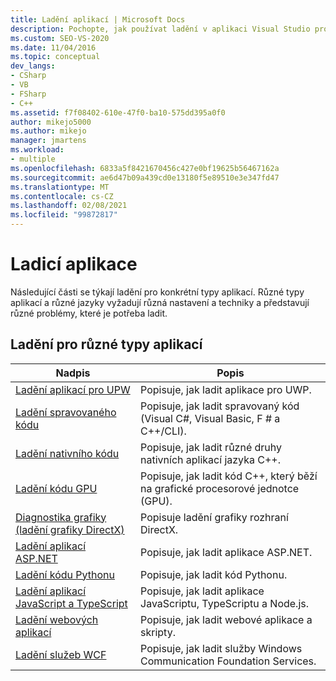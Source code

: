```yaml
---
title: Ladění aplikací | Microsoft Docs
description: Pochopte, jak používat ladění v aplikaci Visual Studio pro různé typy aplikací, jako jsou aplikace UWP, spravovaný kód, nativní kód, kód GPU a webové aplikace.
ms.custom: SEO-VS-2020
ms.date: 11/04/2016
ms.topic: conceptual
dev_langs:
- CSharp
- VB
- FSharp
- C++
ms.assetid: f7f08402-610e-47f0-ba10-575dd395a0f0
author: mikejo5000
ms.author: mikejo
manager: jmartens
ms.workload:
- multiple
ms.openlocfilehash: 6833a5f8421670456c427e0bf19625b56467162a
ms.sourcegitcommit: ae6d47b09a439cd0e13180f5e89510e3e347fd47
ms.translationtype: MT
ms.contentlocale: cs-CZ
ms.lasthandoff: 02/08/2021
ms.locfileid: "99872817"
---
```

# <a name="debugging-applications"></a>Ladicí aplikace
Následující části se týkají ladění pro konkrétní typy aplikací. Různé typy aplikací a různé jazyky vyžadují různá nastavení a techniky a představují různé problémy, které je potřeba ladit.

## <a name="debugging-for-different-types-of-applications"></a>Ladění pro různé typy aplikací

|Nadpis|Popis|
|-|-|
|[Ladění aplikací pro UPW](../debugger/debugging-windows-store-and-windows-universal-apps.md)|Popisuje, jak ladit aplikace pro UWP.|
|[Ladění spravovaného kódu](../debugger/debugging-managed-code.md)|Popisuje, jak ladit spravovaný kód (Visual C#, Visual Basic, F # a C++/CLI).|
|[Ladění nativního kódu](../debugger/debugging-native-code.md)|Popisuje, jak ladit různé druhy nativních aplikací jazyka C++.|
|[Ladění kódu GPU](../debugger/debugging-gpu-code.md)|Popisuje, jak ladit kód C++, který běží na grafické procesorové jednotce (GPU).|
|[Diagnostika grafiky (ladění grafiky DirectX)](graphics/visual-studio-graphics-diagnostics.md)|Popisuje ladění grafiky rozhraní DirectX.|
|[Ladění aplikací ASP.NET](../debugger/how-to-enable-debugging-for-aspnet-applications.md)|Popisuje, jak ladit aplikace ASP.NET.|
|[Ladění kódu Pythonu](../python/tutorial-working-with-python-in-visual-studio-step-04-debugging.md)|Popisuje, jak ladit kód Pythonu.|
|[Ladění aplikací JavaScript a TypeScript](../javascript/debug-nodejs.md)|Popisuje, jak ladit aplikace JavaScriptu, TypeScriptu a Node.js.|
|[Ladění webových aplikací](../debugger/debugging-web-applications.md)|Popisuje, jak ladit webové aplikace a skripty.|
|[Ladění služeb WCF](../debugger/debugging-wcf-services.md)|Popisuje, jak ladit služby Windows Communication Foundation Services.|